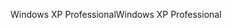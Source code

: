 <span data-ttu-id="3855a-101">Windows XP Professional</span><span class="sxs-lookup"><span data-stu-id="3855a-101">Windows XP Professional</span></span>